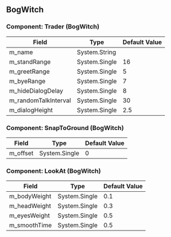 ## BogWitch

### Component: Trader (BogWitch)

|Field|Type|Default Value|
|-----|----|-------------|
|m_name|System.String||
|m_standRange|System.Single|16|
|m_greetRange|System.Single|5|
|m_byeRange|System.Single|7|
|m_hideDialogDelay|System.Single|8|
|m_randomTalkInterval|System.Single|30|
|m_dialogHeight|System.Single|2.5|

### Component: SnapToGround (BogWitch)

|Field|Type|Default Value|
|-----|----|-------------|
|m_offset|System.Single|0|

### Component: LookAt (BogWitch)

|Field|Type|Default Value|
|-----|----|-------------|
|m_bodyWeight|System.Single|0.1|
|m_headWeight|System.Single|0.3|
|m_eyesWeight|System.Single|0.5|
|m_smoothTime|System.Single|0.5|

